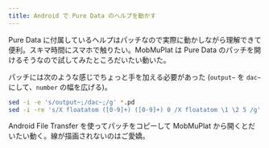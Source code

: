 ```yaml
---
title: Android で Pure Data のヘルプを動かす
---
```


Pure Data に付属しているヘルプはパッチなので実際に動かしながら理解できて便利。スキマ時間にスマホで触りたい。MobMuPlat は Pure Data のパッチを開けるそうなので試してみたところだいたい動いた。

パッチには次のような感じでちょっと手を加える必要があった (`output~` を `dac~` にして、`number` の幅を広げる)。

```bash
sed -i -e 's/output~;/dac~;/g' *.pd
sed -i -re 's/X floatatom ([0-9]+) ([0-9]+) 0 /X floatatom \1 \2 5 /g' *.pd
```

Android File Transfer を使ってパッチをコピーして MobMuPlat から開くとだいたい動く。線が描画されないのはご愛嬌。
